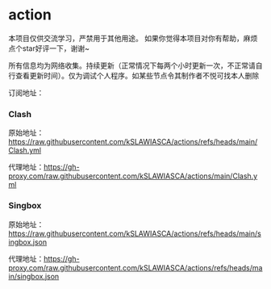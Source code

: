 # action
本项目仅供交流学习，严禁用于其他用途。
如果你觉得本项目对你有帮助，麻烦点个star好评一下，谢谢~

所有信息均为网络收集。持续更新（正常情况下每两个小时更新一次，不正常请自行查看更新时间）。仅为调试个人程序。如某些节点令其制作者不悦可找本人删除

订阅地址：
### Clash
原始地址：https://raw.githubusercontent.com/kSLAWIASCA/actions/refs/heads/main/Clash.yml

代理地址：https://gh-proxy.com/raw.githubusercontent.com/kSLAWIASCA/actions/main/Clash.yml

### Singbox
原始地址：https://raw.githubusercontent.com/kSLAWIASCA/actions/refs/heads/main/singbox.json

代理地址：https://gh-proxy.com/raw.githubusercontent.com/kSLAWIASCA/actions/refs/heads/main/singbox.json
